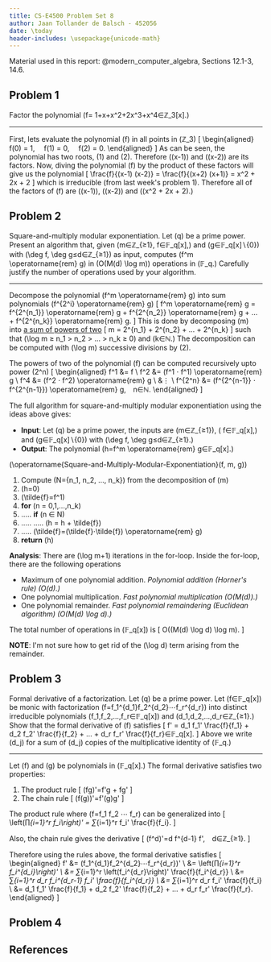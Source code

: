 ```yaml
---
title: CS-E4500 Problem Set 8
author: Jaan Tollander de Balsch - 452056
date: \today
header-includes: \usepackage{unicode-math}
---
```

Material used in this report: @modern_computer_algebra, Sections 12.1-3, 14.6.

## Problem 1
Factor the polynomial \(f= 1+x+x^2+2x^3+x^4∈ℤ_3[x].\)

---

First, lets evaluate the polynomial \(f\) in all points in \(ℤ_3\)
\[
\begin{aligned}
f(0) = 1, 
f(1) = 0, 
f(2) = 0.
\end{aligned}
\]
As can be seen, the polynomial has two roots, \(1\) and \(2\). Therefore \((x-1)\) and \((x-2)\) are its factors. Now, diving the polynomial \(f\) by the product of these factors will give us the polynomial
\[
\frac{f}{(x-1) (x-2)} = \frac{f}{(x+2) (x+1)} = x^2 + 2x + 2
\]
which is irreducible (from last week's problem 1). Therefore all of the factors of \(f\) are \((x-1)\),  \((x-2)\) and \((x^2 + 2x + 2).\)


## Problem 2
Square-and-multiply modular exponentiation. Let \(q\) be a prime power. Present an algorithm that, given \(m∈ℤ_{≥1}, f∈𝔽_q[x],\) and \(g∈𝔽_q[x]∖\{0\}\) with \(\deg f, \deg g≤d∈ℤ_{≥1}\) as input, computes \(f^m \operatorname{rem} g\) in \(O(M(d) \log m)\) operations in \(𝔽_q.\) Carefully justify the number of operations used by your algorithm.

---

Decompose the polynomial \(f^m \operatorname{rem} g\) into sum polynomials \(f^{2^i} \operatorname{rem} g\)
\[
f^m \operatorname{rem} g = f^{2^{n_1}} \operatorname{rem} g + f^{2^{n_2}} \operatorname{rem} g + ... + f^{2^{n_k}} \operatorname{rem} g.
\]
This is done by decomposing \(m\) into [a sum of powers of two](https://math.stackexchange.com/a/1553928)
\[
m = 2^{n_1} + 2^{n_2} + ... + 2^{n_k}
\]
such that \(\log m ≥ n_1 > n_2 > ... > n_k ≥ 0\) and \(k∈ℕ.\) The decomposition can be computed with \(\log m\) successive divisions by \(2\).

The powers of two of the polynomial \(f\) can be computed recursively upto power \(2^n\)
\[
\begin{aligned}
f^1 &= f \\
f^2 &= (f^1 ⋅ f^1) \operatorname{rem} g \\
f^4 &= (f^2 ⋅ f^2) \operatorname{rem} g \\
&⋮ \\
f^{2^n} &= (f^{2^{n-1}} ⋅ f^{2^{n-1}}) \operatorname{rem} g, n∈ℕ.
\end{aligned}
\]

The full algorithm for square-and-multiply modular exponentiation using the ideas above gives:

* **Input**: Let \(q\) be a prime power, the inputs are \(m∈ℤ_{≥1}\), \( f∈𝔽_q[x],\) and \(g∈𝔽_q[x]∖\{0\}\) with \(\deg f, \deg g≤d∈ℤ_{≥1}.\)
* **Output**: The polynomial \(h=f^m \operatorname{rem} g∈𝔽_q[x].\)

\(\operatorname{Square-and-Multiply-Modular-Exponentiation}(f, m, g)\)

1) Compute \(N=\{n_1, n_2, ..., n_k\}\) from the decomposition of \(m\)
2) \(h=0\)
3) \(\tilde{f}=f^1\)
4) **for** \(n = 0,1,...,n_k\)
5) ..... **if** \(n ∈ N\)
6) ..... ..... \(h = h + \tilde{f}\)
7) ..... \(\tilde{f}=(\tilde{f}⋅\tilde{f}) \operatorname{rem} g\)
8) **return** \(h\)

**Analysis**: There are \(\log m+1\) iterations in the for-loop. Inside the for-loop, there are the following operations

- Maximum of one polynomial addition. *Polynomial addition (Horner's rule) \(O(d).\)*
- One polynomial multiplication. *Fast polynomial multiplication \(O(M(d)).\)*
- One polynomial remainder. *Fast polynomial remaindering (Euclidean algorithm) \(O(M(d) \log d).\)*

The total number of operations in \(𝔽_q[x]\) is
\[
O((M(d) \log d) \log m).
\]

**NOTE**: I'm not sure how to get rid of the \(\log d\) term arising from the remainder.


## Problem 3
Formal derivative of a factorization. Let \(q\) be a prime power. Let \(f∈𝔽_q[x]\) be monic with factorization \(f=f_1^{d_1}f_2^{d_2}⋯f_r^{d_r}\) into distinct irreducible polynomials \(f_1,f_2,...,f_r∈𝔽_q[x]\) and \(d_1,d_2,...,d_r∈ℤ_{≥1}.\) Show that the formal derivative of \(f\) satisfies
\[
f' = d_1 f_1' \frac{f}{f_1} + d_2 f_2' \frac{f}{f_2} + ... + d_r f_r' \frac{f}{f_r}∈𝔽_q[x].
\]
Above we write \(d_j\) for a sum of \(d_j\) copies of the multiplicative identity of \(𝔽_q.\)

---

Let \(f\) and \(g\) be polynomials in \(𝔽_q[x].\) The formal derivative satisfies two properties:

1) The product rule
\[
(fg)'=f'g + fg'
\]
2) The chain rule
\[
(f(g))'=f'(g)g'
\]

The product rule where \(f=f_1 f_2 ⋯ f_r\) can be generalized into
\[
\left(∏_{i=1}^r f_i\right)' = ∑_{i=1}^r f_i' \frac{f}{f_i}.
\]

Also, the chain rule gives the derivative
\[
(f^d)'=d f^{d-1} f', d∈ℤ_{≥1}.
\]

Therefore using the rules above, the formal derivative satisfies
\[
\begin{aligned}
f' &= (f_1^{d_1}f_2^{d_2}⋯f_r^{d_r})' \\
&= \left(∏_{i=1}^r f_i^{d_i}\right)' \\
&= ∑_{i=1}^r \left(f_i^{d_r}\right)' \frac{f}{f_i^{d_r}} \\
&= ∑_{i=1}^r d_r f_i^{d_r-1} f_i' \frac{f}{f_i^{d_r}} \\
&= ∑_{i=1}^r d_r f_i' \frac{f}{f_i} \\
&= d_1 f_1' \frac{f}{f_1} + d_2 f_2' \frac{f}{f_2} + ... + d_r f_r' \frac{f}{f_r}.
\end{aligned}
\]


## Problem 4
## References
